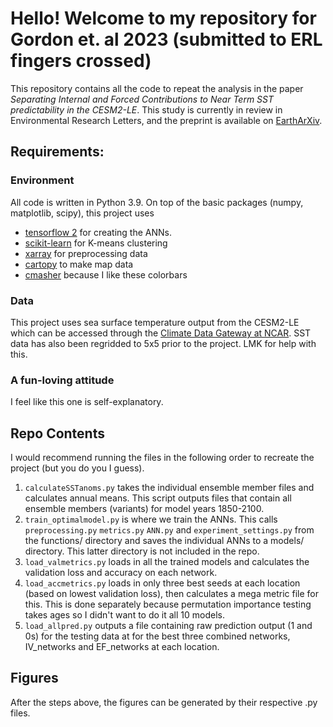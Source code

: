 # Hello! Welcome to my repository for Gordon et. al 2023 (submitted to ERL fingers crossed)

This repository contains all the code to repeat the analysis in the paper _Separating Internal and Forced Contributions to Near Term SST predictability in the CESM2-LE_. This study is currently in review in Environmental Research Letters, and the preprint is available on [EarthArXiv](https://doi.org/10.31223/X5BD5J).

## Requirements:

### Environment
All code is written in Python 3.9. On top of the basic packages (numpy, matplotlib, scipy), this project uses 
* [tensorflow 2](https://www.tensorflow.org/install) for creating the ANNs.
* [scikit-learn](https://scikit-learn.org/stable/install.html) for K-means clustering
* [xarray](https://docs.xarray.dev/en/stable/getting-started-guide/installing.html) for preprocessing data
* [cartopy](https://scitools.org.uk/cartopy/docs/latest/installing.html) to make map data
* [cmasher](https://cmasher.readthedocs.io/user/introduction.html#how-to-install) because I like these colorbars

### Data
This project uses sea surface temperature output from the CESM2-LE which can be accessed through the [Climate Data Gateway at NCAR](https://www.earthsystemgrid.org/dataset/ucar.cgd.cesm2le.atm.proc.monthly_ave.SST.html). SST data has also been regridded to 5x5 prior to the project. LMK for help with this.

### A fun-loving attitude
I feel like this one is self-explanatory.

## Repo Contents
I would recommend running the files in the following order to recreate the project (but you do you I guess).

1. ```calculateSSTanoms.py``` takes the individual ensemble member files and calculates annual means. This script outputs files that contain all ensemble members (variants) for model years 1850-2100.
2. ```train_optimalmodel.py``` is where we train the ANNs. This calls ```preprocessing.py``` ```metrics.py``` ```ANN.py``` and ```experiment_settings.py``` from the functions/ directory and saves the individual ANNs to a models/ directory. This latter directory is not included in the repo.
3. ```load_valmetrics.py``` loads in all the trained models and calculates the validation loss and accuracy on each network.
4. ```load_accmetrics.py``` loads in only three best seeds at each location (based on lowest validation loss), then calculates a mega metric file for this. This is done separately because permutation importance testing takes ages so I didn't want to do it all 10 models.
5. ```load_allpred.py``` outputs a file containing raw prediction output (1 and 0s) for the testing data at for the best three combined networks, IV_networks and EF_networks at each location.

## Figures
After the steps above, the figures can be generated by their respective .py files. 


